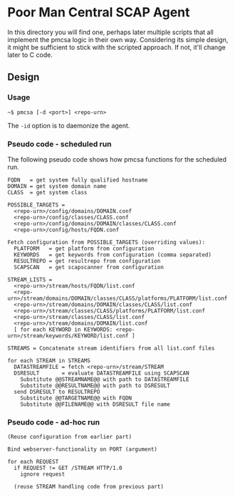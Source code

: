 Poor Man Central SCAP Agent
===========================

In this directory you will find one, perhaps later multiple scripts that all
implement the pmcsa logic in their own way. Considering its simple design, it
might be sufficient to stick with the scripted approach. If not, it'll change
later to C code.

Design
------

### Usage ###

```
~$ pmcsa [-d <port>] <repo-urn>
``` 

The `-id` option is to daemonize the agent.

### Pseudo code - scheduled run ###

The following pseudo code shows how pmcsa functions for the scheduled run.

```
FQDN   = get system fully qualified hostname
DOMAIN = get system domain name
CLASS  = get system class

POSSIBLE_TARGETS = 
  <repo-urn>/config/domains/DOMAIN.conf
  <repo-urn>/config/classes/CLASS.conf
  <repo-urn>/config/domains/DOMAIN/classes/CLASS.conf
  <repo-urn>/config/hosts/FQDN.conf

Fetch configuration from POSSIBLE_TARGETS (overriding values):
  PLATFORM   = get platform from configuration
  KEYWORDS   = get keywords from configuration (comma separated)
  RESULTREPO = get resultrepo from configuration
  SCAPSCAN   = get scapscanner from configuration

STREAM_LISTS = 
  <repo-urn>/stream/hosts/FQDN/list.conf
  <repo-urn>/stream/domains/DOMAIN/classes/CLASS/platforms/PLATFORM/list.conf
  <repo-urn>/stream/domains/DOMAIN/classes/CLASS/list.conf
  <repo-urn>/stream/classes/CLASS/platforms/PLATFORM/list.conf
  <repo-urn>/stream/classes/CLASS/list.conf
  <repo-urn>/stream/domains/DOMAIN/list.conf
  [ for each KEYWORD in KEYWORDS: <repo-urn>/stream/keywords/KEYWORD/list.conf ]

STREAMS = Concatenate stream identifiers from all list.conf files

for each STREAM in STREAMS
  DATASTREAMFILE = fetch <repo-urn>/stream/STREAM
  DSRESULT       = evaluate DATASTREAMFILE using SCAPSCAN
    Substitute @@STREAMNAME@@ with path to DATASTREAMFILE
    Substitute @@RESULTNAME@@ with path to DSRESULT
  send DSRESULT to RESULTREPO
    Substitute @@TARGETNAME@@ with FQDN
    Substitute @@FILENAME@@ with DSRESULT file name
```

### Pseudo code - ad-hoc run ###

```
(Reuse configuration from earlier part)

Bind webserver-functionality on PORT (argument)

for each REQUEST
  if REQUEST != GET /STREAM HTTP/1.0
    ignore request
  
  (reuse STREAM handling code from previous part)
```
